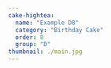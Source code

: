 ```yaml
---
cake-hightea:
  name: "Example D8"
  category: "Birthday Cake"
  order: 8
  group: "D"
thumbnail: ./main.jpg
---
```


